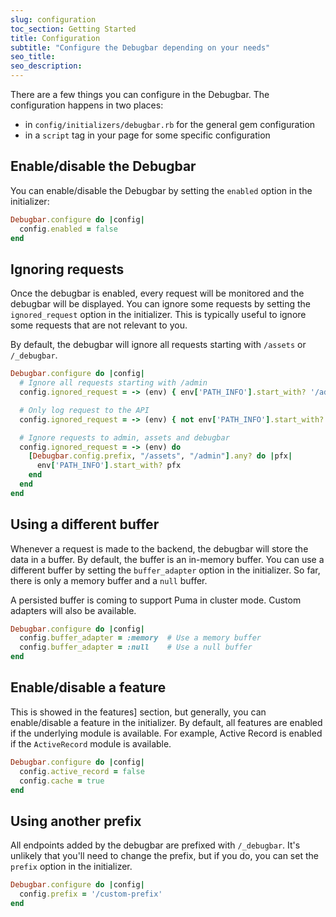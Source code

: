 ```yaml
---
slug: configuration
toc_section: Getting Started
title: Configuration
subtitle: "Configure the Debugbar depending on your needs"
seo_title:
seo_description: 
---
```


There are a few things you can configure in the Debugbar. The configuration happens in two places:

* in `config/initializers/debugbar.rb` for the general gem configuration
* in a `script` tag in your page for some specific configuration


## Enable/disable the Debugbar

You can enable/disable the Debugbar by setting the `enabled` option in the initializer:

```ruby
Debugbar.configure do |config|
  config.enabled = false
end
```

## Ignoring requests

Once the debugbar is enabled, every request will be monitored and the debugbar will be displayed. You can ignore some requests by setting the `ignored_request` option in the initializer. This is typically useful to ignore some requests that are not relevant to you.

By default, the debugbar will ignore all requests starting with `/assets` or `/_debugbar`.

```ruby
Debugbar.configure do |config|
  # Ignore all requests starting with /admin
  config.ignored_request = -> (env) { env['PATH_INFO'].start_with? '/admin' }

  # Only log request to the API
  config.ignored_request = -> (env) { not env['PATH_INFO'].start_with? '/api/v1' }

  # Ignore requests to admin, assets and debugbar
  config.ignored_request = -> (env) do
    [Debugbar.config.prefix, "/assets", "/admin"].any? do |pfx|
      env['PATH_INFO'].start_with? pfx
    end
  end
end
```

## Using a different buffer

Whenever a request is made to the backend, the debugbar will store the data in a buffer. By default, the buffer is an in-memory buffer. You can use a different buffer by setting the `buffer_adapter` option in the initializer. So far, there is only a memory buffer and a `null` buffer.

A persisted buffer is coming to support Puma in cluster mode. Custom adapters will also be available.

```ruby
Debugbar.configure do |config|
  config.buffer_adapter = :memory  # Use a memory buffer
  config.buffer_adapter = :null    # Use a null buffer
end
```

## Enable/disable a feature

This is showed in the features] section, but generally, you can enable/disable a feature in the initializer.
By default, all features are enabled if the underlying module is available. For example, Active Record is enabled if the `ActiveRecord` module is available.

```ruby
Debugbar.configure do |config|
  config.active_record = false
  config.cache = true
end
```

## Using another prefix

All endpoints added by the debugbar are prefixed with `/_debugbar`.
It's unlikely that you'll need to change the prefix, but if you do, you can set the `prefix` option in the initializer.

```ruby
Debugbar.configure do |config|
  config.prefix = '/custom-prefix'
end
```
